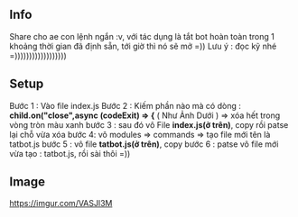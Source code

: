 ## Info
Share cho ae con lệnh ngắn :v, với tác dụng là tắt bot hoàn toàn trong 1 khoảng thời gian đã định sẵn, tới giờ thì nó sẽ mở =)) 
Lưu ý : đọc kỹ nhé =))))))))))))))))))
## Setup
Bước 1 : Vào file index.js 
Bước 2 : Kiếm phần nào mà có dòng : **child.on("close",async (codeExit) => {**  ( Như Ảnh Dưới ) => xóa hết trong vòng tròn màu xanh 
bước 3 : sau đó vô File **index.js(ở trên)**, copy rồi patse lại chỗ vừa xóa 
bước 4: vô modules => commands => tạo file mới tên là tatbot.js 
bước 5 : vô file **tatbot.js(ở trên)**, copy 
bước 6 : patse vô file mới vừa tạo : tatbot.js, rồi sài thôi =))
## Image
https://imgur.com/VASJl3M